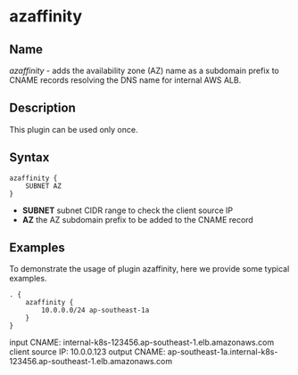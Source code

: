 # azaffinity

## Name

*azaffinity* - adds the availability zone (AZ) name as a subdomain prefix to CNAME records resolving the DNS name for internal AWS ALB.

## Description

This plugin can be used only once.

## Syntax

```
azaffinity {
    SUBNET AZ
}
```

- **SUBNET** subnet CIDR range to check the client source IP
- **AZ** the AZ subdomain prefix to be added to the CNAME record

## Examples

To demonstrate the usage of plugin azaffinity, here we provide some typical examples.

~~~ corefile
. {
    azaffinity {
        10.0.0.0/24 ap-southeast-1a
    }
}
~~~

input CNAME: internal-k8s-123456.ap-southeast-1.elb.amazonaws.com
client source IP: 10.0.0.123
output CNAME: ap-southeast-1a.internal-k8s-123456.ap-southeast-1.elb.amazonaws.com